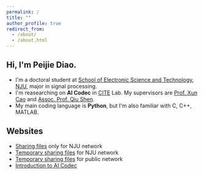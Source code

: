 ```yaml
---
permalink: /
title: ""
author_profile: true
redirect_from:
  - /about/
  - /about.html
---
```


## Hi, I'm Peijie Diao.

- I'm a doctoral student at [School of Electronic Science and Technology](https://ese.nju.edu.cn/), [NJU](https://www.nju.edu.cn/), major in signal processing.
- I'm reasearching on **AI Codec** in [CITE](https://cite.nju.edu.cn/) Lab. My supervisors are [Prof. Xun Cao](https://cite.nju.edu.cn/People/Faculty/20190621/i5054.html) and [Assoc. Prof. Qiu Shen](https://www.do1e.cn/shenqiu/).
- My main coding language is **Python**, but I'm also familiar with C, C++, MATLAB.

## Websites

- [Sharing files](https://alist.nju.do1e.cn) only for NJU network
- [Temporary sharing files](https://filebox.nju.do1e.cn/) for NJU network
- [Temporary sharing files](https://filebox.cloud.do1e.cn/) for public network
- [Introduction to AI Codec](https://do1e.notion.site/AI-Codec-5833076b1970436fade9e8684655b15a)
